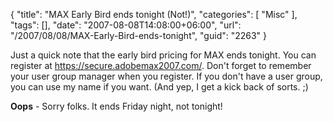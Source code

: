 {
	"title": "MAX Early Bird ends tonight (Not!)",
	"categories": [
		"Misc"
	],
	"tags": [],
	"date": "2007-08-08T14:08:00+06:00",
	"url": "/2007/08/08/MAX-Early-Bird-ends-tonight",
	"guid": "2263"
}

Just a quick note that the early bird pricing for MAX ends tonight. You can register at <a href="https://secure.adobemax2007.com/">https://secure.adobemax2007.com/</a>. Don't forget to remember your user group manager when you register. If you don't have a user group, you can use my name if you want. (And yep, I get a kick back of sorts. ;)

<b>Oops</b> - Sorry folks. It ends Friday night, not tonight!